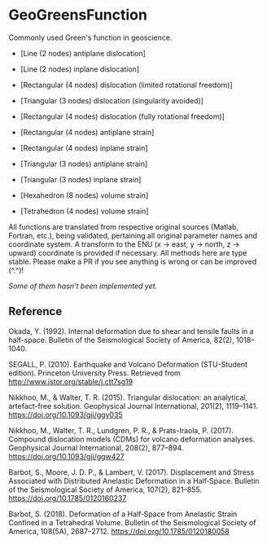 # GeoGreensFunction

Commonly used Green's function in geoscience.

- [Line (2 nodes) antiplane dislocation]

- [Line (2 nodes) inplane dislocation]

- [Rectangular (4 nodes) dislocation (limited rotational freedom)]

- [Triangular (3 nodes) dislocation (singularity avoided)]

- [Rectangular (4 nodes) dislocation (fully rotational freedom)]

- [Rectangular (4 nodes) antiplane strain]

- [Rectangular (4 nodes) inplane strain]

- [Triangular (3 nodes) antiplane strain]

- [Triangular (3 nodes) inplane strain]

- [Hexahedron (8 nodes) volume strain]

- [Tetrahedron (4 nodes) volume strain]

All functions are translated from respective original sources (Matlab, Fortran, etc.), being validated,
pertaining all original parameter names and coordinate system. A transform to the ENU
(x -> east, y -> north, z -> upward) coordinate is provided if necessary. All methods here are type stable.
Please make a PR if you see anything is wrong or can be improved (^.^)!

*Some of them hasn't been implemented yet.*

## Reference

Okada, Y. (1992). Internal deformation due to shear and tensile faults in a half-space. Bulletin of the Seismological Society of America, 82(2), 1018–1040.

SEGALL, P. (2010). Earthquake and Volcano Deformation (STU-Student edition). Princeton University Press. Retrieved from http://www.jstor.org/stable/j.ctt7sg19

Nikkhoo, M., & Walter, T. R. (2015). Triangular dislocation: an analytical, artefact-free solution. Geophysical Journal International, 201(2), 1119–1141. https://doi.org/10.1093/gji/ggv035

Nikkhoo, M., Walter, T. R., Lundgren, P. R., & Prats-Iraola, P. (2017). Compound dislocation models (CDMs) for volcano deformation analyses. Geophysical Journal International, 208(2), 877–894. https://doi.org/10.1093/gji/ggw427

Barbot, S., Moore, J. D. P., & Lambert, V. (2017). Displacement and Stress Associated with Distributed Anelastic Deformation in a Half‐Space. Bulletin of the Seismological Society of America, 107(2), 821–855. https://doi.org/10.1785/0120160237

Barbot, S. (2018). Deformation of a Half‐Space from Anelastic Strain Confined in a Tetrahedral Volume. Bulletin of the Seismological Society of America, 108(5A), 2687–2712. https://doi.org/10.1785/0120180058
